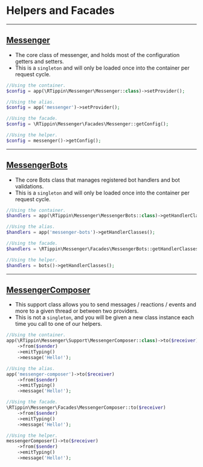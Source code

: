 # Helpers and Facades

---

## [Messenger][link-messenger]

- The core class of messenger, and holds most of the configuration getters and setters.
- This is a `singleton` and will only be loaded once into the container per request cycle.

```php
//Using the container.
$config = app(\RTippin\Messenger\Messenger::class)->setProvider();

//Using the alias.
$config = app('messenger')->setProvider();

//Using the facade.
$config = \RTippin\Messenger\Facades\Messenger::getConfig();

//Using the helper.
$config = messenger()->getConfig();
```

---

## [MessengerBots][link-bots]

- The core Bots class that manages registered bot handlers and bot validations.
- This is a `singleton` and will only be loaded once into the container per request cycle.

```php
//Using the container.
$handlers = app(\RTippin\Messenger\MessengerBots::class)->getHandlerClasses();

//Using the alias.
$handlers = app('messenger-bots')->getHandlerClasses();

//Using the facade.
$handlers = \RTippin\Messenger\Facades\MessengerBots::getHandlerClasses();

//Using the helper.
$handlers = bots()->getHandlerClasses();
```

---

## [MessengerComposer][link-composer]

- This support class allows you to send messages / reactions / events and more to a given thread or between two providers.
- This is not a `singleton`, and you will be given a new class instance each time you call to one of our helpers.

```php
//Using the container.
app(\RTippin\Messenger\Support\MessengerComposer::class)->to($receiver)
    ->from($sender)
    ->emitTyping()
    ->message('Hello!');

//Using the alias.
app('messenger-composer')->to($receiver)
    ->from($sender)
    ->emitTyping()
    ->message('Hello!');

//Using the facade.
\RTippin\Messenger\Facades\MessengerComposer::to($receiver)
    ->from($sender)
    ->emitTyping()
    ->message('Hello!');

//Using the helper.
messengerComposer()->to($receiver)
    ->from($sender)
    ->emitTyping()
    ->message('Hello!');
```

[link-messenger]: https://github.com/RTippin/messenger/blob/1.x/src/Messenger.php
[link-bots]: https://github.com/RTippin/messenger/blob/1.x/src/MessengerBots.php
[link-composer]: https://github.com/RTippin/messenger/blob/1.x/src/Support/MessengerComposer.php